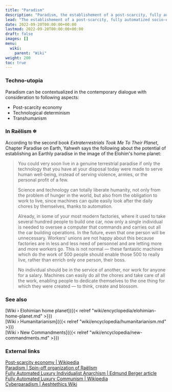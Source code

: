 ```yaml
---
title: "Paradism"
description: "Paradism, the establishement of a post-scarcity, fully automatized socio-economic system in the image of the Elohim's home planet. Through technological means of automatizing labour and alleviation of hardships, abundance, prosperity and personal fullfilment would become the new currency of social pursuit."
lead: "The establishement of a post-scarcity, fully automatized socio-economic system in the image of the Elohim's home planet. Through technological means of automatizing labour and alleviation of hardships, abundance, prosperity and personal fullfilment would become the new currency of social pursuit."
date: 2022-09-20T00:00:00+00:00
lastmod: 2022-09-20T00:00:00+00:00
draft: false
images: []
menu:
  wiki:
    parent: "Wiki"
weight: 200
toc: true
---
```


### Techno-utopia

Paradism can be contextualized in the contemporary dialogue with consideration to following aspects:

- Post-scarcity economy
- Technological determinism
- Transhumanism

### In Raëlism 🔯

According to the second book _Extraterrestrials Took Me To Their Planet_, Chapter Paradise on Earth, Yahweh says the following about the potential of establishing an Earthly paradise in the image of the Elohim's home planet:

> You could very soon live in a genuine terrestrial paradise if only the technology that you have at your disposal today were made to serve human well-being, instead of serving violence, armies, or the personal profit of a few.
>
> Science and technology can totally liberate humanity, not only from the problem of hunger in the world, but also from the obligation to work to live, since machines can quite easily look after the daily chores by themselves, thanks to automation.
>
> Already, in some of your most modern factories, where it used to take several hundred people to build one car, now only a single individual is needed to oversee a computer that commands and carries out all the car building operations. In the future, even that one person will be unnecessary. Workers' unions are not happy about this because factories are in less and less need of personnel and are letting more and more workers go. This is not normal — these fantastic machines which do the work of 500 people should enable those 500 to really live, rather than enrich only one person, their boss.
>
> No individual should be in the service of another, nor work for anyone for a salary. Machines can easily do all the chores and take care of all the work, enabling people to dedicate themselves to the one thing for which they were created — to think, create and blossom.

### See also

[Wiki › Elohimian home planet]({{< relref "wiki/encyclopedia/elohimian-home-planet.md" >}})</br>
[Wiki › Humanitarianism]({{< relref "wiki/encyclopedia/humanitarianism.md" >}})</br>
[Wiki › New Commandments]({{< relref "wiki/encyclopedia/new-commandments.md" >}})</br>

### External links

[Post-scarcity economy | Wikipedia](https://en.wikipedia.org/wiki/Post-scarcity_economy)</br>
[Paradism | Spin-off organization of Raëlism](https://paradism.org/)</br>
[Fully Automated Luxury Individualist Anarchism | Edmund Berger article](https://thelibertarianideal.com/2017/03/06/fully-automated-luxury-individualist-anarchism/)</br>
[Fully Automated Luxury Communism | Wikipedia](https://en.wikipedia.org/wiki/Fully_Automated_Luxury_Communism)</br>
[Cyberparadism | Aeshtethics Wiki](https://aesthetics.fandom.com/wiki/Cyberparadism)</br>
